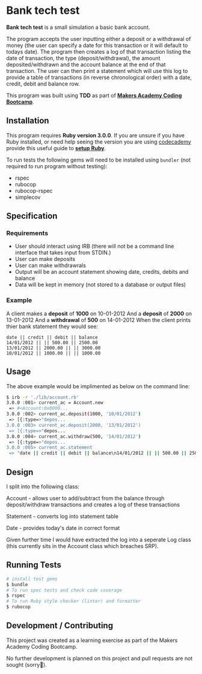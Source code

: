 # Bank tech test

**Bank tech test** is a small simulation a basic bank account.

The program accepts the user inputting either a deposit or a withdrawal of money (the user can specify a date for this transaction or it will default to todays date). The program then creates a log of that transaction listing the date of transaction, the type (deposit/withdrawal), the amount deposited/withdrawn and the account balance at the end of that transaction.  The user can then print a statement which will use this log to provide a table of transactions (in reverse chronological order) with a date, credit, debit and balance row.

This program was built  using **TDD** as part of [**Makers Academy Coding Bootcamp**]([http://makers.tech](http://makers.tech/)).

## Installation

This program requires **Ruby version 3.0.0**. If you are unsure if you have Ruby installed, or need help seeing the version you are using [codecademy](https://www.codecademy.com) provide this useful guide to [**setup Ruby**](https://www.codecademy.com/articles/ruby-setup).

To run tests the following gems will need to be installed using `bundler` (not required to run program without testing):

* rspec
* rubocop
* rubocop-rspec
* simplecov

## Specification

### Requirements

* User should interact using IRB  (there will not be a command line interface that takes input from STDIN.)
* User can make deposits
* User can make withdrawrals
* Output will be an account statement showing date, credits, debits and balance
* Data will be kept in memory (not stored to a database or output files)

### Example

A client makes a **deposit** of **1000** on 10-01-2012 
And a **deposit** of **2000** on 13-01-2012 
And a **withdrawal** of **500** on 14-01-2012 
When the client prints thier bank statement  they would see:

```
date || credit || debit || balance
14/01/2012 || || 500.00 || 2500.00
13/01/2012 || 2000.00 || || 3000.00
10/01/2012 || 1000.00 || || 1000.00
```

## Usage

The above example would be implimented as below on the command line:

```sh
$ irb -r './lib/account.rb'
3.0.0 :001> current_ac = Account.new
 => #<Account:0x0000...
3.0.0 :002> current_ac.deposit(1000, '10/01/2012')
 => [{:type=>"depos...
3.0.0 :003> current_ac.deposit(2000, '13/01/2012')
 => [{:type=>"depos...
3.0.0 :004> current_ac.withdraw(500, '14/01/2012')
 => [{:type=>"depos...
3.0.0 :005> current_ac.statement
 => "date || credit || debit || balance\n14/01/2012 || || 500.00 || 2500.00\n13/01/2012 || 2000.00 || || 3000.00\n10/01/2012 || 1000.00 || || 1000.00"
```

## Design

I split into the following class:

Account - allows user to add/subtract from the balance through deposit/withdraw transactions and creates a log of these transactions

Statement - converts log into statement table

Date - provides today's date in correct format

Given further time I would have extracted the log into a seperate Log class (this currently sits in the Account class which breaches SRP).

## Running Tests

```zsh
# install test gems
$ bundle
# To run spec tests and check code coverage
$ rspec
# To run Ruby style checker (linter) and formatter
$ rubocop
```

## Development / Contributing

This project was created as a learning exercise as part of the Makers Academy Coding Bootcamp. 

No further development is planned on this project and pull requests are not sought (sorry🤗).